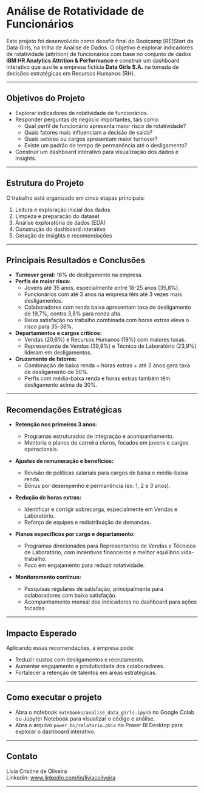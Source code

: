 # Análise de Rotatividade de Funcionários

Este projeto foi desenvolvido como desafio final do Bootcamp [RE]Start da Data Girls, na trilha de Análise de Dados. O objetivo é explorar indicadores de rotatividade (attrition) de funcionários com base no conjunto de dados **IBM HR Analytics Attrition & Performance** e construir um dashboard interativo que auxilie a empresa fictícia **Data Girls S.A.** na tomada de decisões estratégicas em Recursos Humanos (RH).

---

## Objetivos do Projeto

- Explorar indicadores de rotatividade de funcionários.
- Responder perguntas de negócio importantes, tais como:
  - Qual perfil de funcionário apresenta maior risco de rotatividade?
  - Quais fatores mais influenciam a decisão de saída?
  - Quais setores ou cargos apresentam maior turnover?
  - Existe um padrão de tempo de permanência até o desligamento?
- Construir um dashboard interativo para visualização dos dados e insights.

---

## Estrutura do Projeto

O trabalho está organizado em cinco etapas principais:

1. Leitura e exploração inicial dos dados  
2. Limpeza e preparação do dataset  
3. Análise exploratória de dados (EDA)  
4. Construção do dashboard interativo  
5. Geração de insights e recomendações  

---

## Principais Resultados e Conclusões

- **Turnover geral:** 16% de desligamento na empresa.  
- **Perfis de maior risco:**  
  - Jovens até 35 anos, especialmente entre 18-25 anos (35,8%).  
  - Funcionários com até 3 anos na empresa têm até 3 vezes mais desligamentos.  
  - Colaboradores com renda baixa apresentam taxa de desligamento de 19,7%, contra 3,8% para renda alta.  
  - Baixa satisfação no trabalho combinada com horas extras eleva o risco para 35-38%.  
- **Departamentos e cargos críticos:**  
  - Vendas (20,6%) e Recursos Humanos (19%) com maiores taxas.  
  - Representante de Vendas (39,8%) e Técnico de Laboratório (23,9%) lideram em desligamentos.  
- **Cruzamento de fatores:**  
  - Combinação de baixa renda + horas extras + até 3 anos gera taxa de desligamento de 50%.  
  - Perfis com média-baixa renda e horas extras também têm desligamento acima de 30%.  

---

## Recomendações Estratégicas

- **Retenção nos primeiros 3 anos:**  
  - Programas estruturados de integração e acompanhamento.  
  - Mentoria e planos de carreira claros, focados em jovens e cargos operacionais.  

- **Ajustes de remuneração e benefícios:**  
  - Revisão de políticas salariais para cargos de baixa e média-baixa renda.  
  - Bônus por desempenho e permanência (ex: 1, 2 e 3 anos).  

- **Redução de horas extras:**  
  - Identificar e corrigir sobrecarga, especialmente em Vendas e Laboratório.  
  - Reforço de equipes e redistribuição de demandas.  

- **Planos específicos por cargo e departamento:**  
  - Programas direcionados para Representantes de Vendas e Técnicos de Laboratório, com incentivos financeiros e melhor equilíbrio vida-trabalho.  
  - Foco em engajamento para reduzir rotatividade.  

- **Monitoramento contínuo:**  
  - Pesquisas regulares de satisfação, principalmente para colaboradores com baixa satisfação.  
  - Acompanhamento mensal dos indicadores no dashboard para ações focadas.  

---

## Impacto Esperado

Aplicando essas recomendações, a empresa pode:

- Reduzir custos com desligamentos e recrutamento.  
- Aumentar engajamento e produtividade dos colaboradores.  
- Fortalecer a retenção de talentos em áreas estratégicas.  

---

## Como executar o projeto

- Abra o notebook `notebooks/analise_data_girls.ipynb` no Google Colab ou Jupyter Notebook para visualizar o código e análise.  
- Abra o arquivo `power_bi/relatorio.pbix` no Power BI Desktop para explorar o dashboard interativo.  

---

## Contato

Lívia Cristine de Oliveira  
Linkedin: www.linkedin.com/in/líviacoliveira


---


